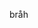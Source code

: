 <!DOCTYPE html>
<html>
<head>
  <meta charset="UTP-8">
  <meta name="viewport" content="width=device-width, initial-scale=1.0">
</head>
   <body>
    <p>
      bråh
    </p>  
   </body>
</html>
